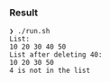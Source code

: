 ### Result

```
❯ ./run.sh
List:
10 20 30 40 50
List after deleting 40:
10 20 30 50
4 is not in the list
```